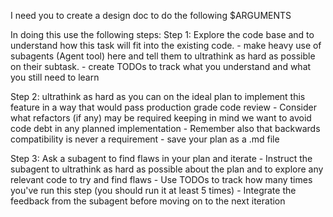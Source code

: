 I need you to create a design doc to do the following
<task>
$ARGUMENTS
</task>

In doing this use the following steps:
Step 1: Explore the code base and to understand how this task will fit into the existing code.
    - make heavy use of subagents (Agent tool) here and tell them to ultrathink as hard as possible on their subtask.
    - create TODOs to track what you understand and what you still need to learn

Step 2: ultrathink as hard as you can on the ideal plan to implement this feature in a way that would pass production grade code review
    - Consider what refactors (if any) may be required keeping in mind we want to avoid code debt in any planned implementation
    - Remember also that backwards compatibility is never a requirement
    - save your plan as a .md file

Step 3: Ask a subagent to find flaws in your plan and iterate
    - Instruct the subagent to ultrathink as hard as possible about the plan and to explore any relevant code to try and find flaws
    - Use TODOs to track how many times you've run this step (you should run it at least 5 times)
    - Integrate the feedback from the subagent before moving on to the next iteration
